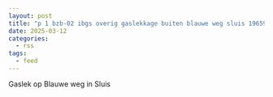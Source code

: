 ```yaml
---
layout: post
title: "p 1 bzb-02 ibgs overig gaslekkage buiten blauwe weg sluis 196595 196533"
date: 2025-03-12
categories: 
  - rss
tags: 
  - feed
---
```


Gaslek op Blauwe weg in Sluis

